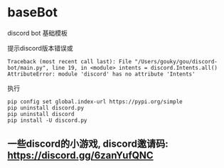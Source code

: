 # baseBot
discord bot 基础模板

提示discord版本错误或

`
Traceback (most recent call last):
  File "/Users/gouky/gou/discord-bot/main.py", line 19, in <module>
    intents = discord.Intents.all()
AttributeError: module 'discord' has no attribute 'Intents'
`

执行
```shell
pip config set global.index-url https://pypi.org/simple
pip uninstall discord.py
pip uninstall discord
pip install -U discord.py 
```
## 一些discord的小游戏, discord邀请码: https://discord.gg/6zanYufQNC

